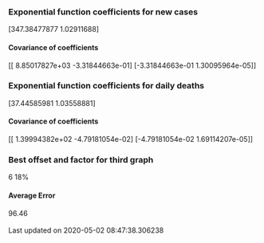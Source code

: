 <h3>Exponential function coefficients for new cases</h3>
[347.38477877   1.02911688]
<h4>Covariance of coefficients</h4>
[[ 8.85017827e+03 -3.31844663e-01]
 [-3.31844663e-01  1.30095964e-05]]
<h3>Exponential function coefficients for daily deaths</h3>
[37.44585981  1.03558881]
<h4>Covariance of coefficients</h4>
[[ 1.39994382e+02 -4.79181054e-02]
 [-4.79181054e-02  1.69114207e-05]] <br/>
<h3>Best offset and factor for third graph</h3>
6 18%
<h4>Average Error</h4>
96.46
<br /><br />Last updated on 2020-05-02 08:47:38.306238
